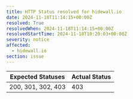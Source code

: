 ```yaml
---
title: HTTP Status resolved for hidewall.io
date: 2024-11-18T11:14:15+00:00Z
resolved: True
resolvedWhen: 2024-11-18T11:14:15+00:00Z
resolvedStartTime: 2024-11-18T10:20:03+00:00Z
severity: notice
affected:
  - hidewall.io
section: issue
---
```


| Expected Statuses | Actual Status  |
|-------------------|----------------|
| 200, 301, 302, 403 | 403 |
